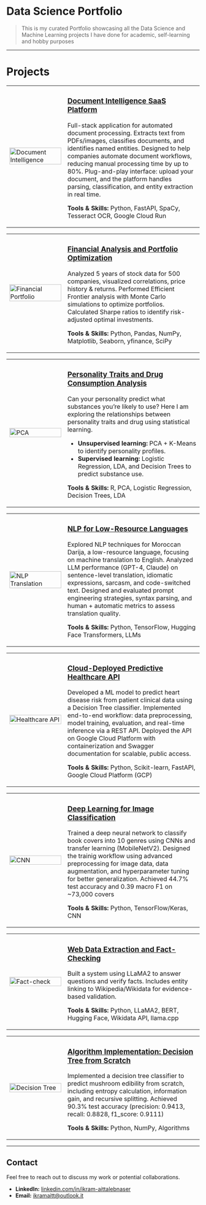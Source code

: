 # Data Science Portfolio

> This is my curated Portfolio showcasing all the Data Science and Machine Learning projects I have done for academic, self-learning and hobby purposes

---

# Projects

<table>
<tr>
<td width="30%">
<img src="https://github.com/user-attachments/assets/12a6b657-fd5f-46bd-8d05-6d39f8423a1d" alt="Document Intelligence" width="100%"/>
</td>
<td width="70%">

### [Document Intelligence SaaS Platform](https://github.com/ikramnaser/mySaaS)

Full-stack application for automated document processing. Extracts text from PDFs/images, classifies documents, and identifies named entities. Designed to help companies automate document workflows, reducing manual processing time by up to 80%. Plug-and-play interface: upload your document, and the platform handles parsing, classification, and entity extraction in real time.

**Tools & Skills:** Python, FastAPI, SpaCy, Tesseract OCR, Google Cloud Run

</td>
</tr>
</table>

<table>
<tr>
<td width="30%">
<img src="https://github.com/user-attachments/assets/46a581e8-96db-4f90-9c72-295f0d2036b3" alt="Financial Portfolio" width="100%"/>
</td>
<td width="70%">

### [Financial Analysis and Portfolio Optimization](https://github.com/ikramnaser/Data-Science/tree/main/investment-portfolio-optimization) 

Analyzed 5 years of stock data for 500 companies, visualized correlations, price history & returns.
Performed Efficient Frontier analysis with Monte Carlo simulations to optimize portfolios.
Calculated Sharpe ratios to identify risk-adjusted optimal investments.

**Tools & Skills:** Python, Pandas, NumPy, Matplotlib, Seaborn, yfinance, SciPy

</td>
</tr>
</table>

<table>
<tr>
<td width="30%">
<img src="https://github.com/user-attachments/assets/55661246-46f9-4ae1-8bea-d6ed25d847be" alt="PCA" width="100%"/>
</td>
<td width="70%">

### [Personality Traits and Drug Consumption Analysis](https://github.com/ikramnaser/Data-Science/tree/main/statistical-modeling)

Can your personality predict what substances you’re likely to use?
Here I am exploring the relationships between personality traits and drug using statistical learning.
- **Unsupervised learning:** PCA + K-Means to identify personality profiles.
- **Supervised learning:** Logistic Regression, LDA, and Decision Trees to predict substance use.

**Tools & Skills:** R, PCA, Logistic Regression, Decision Trees, LDA

</td>
</tr>
</table>

<table>
<tr>
<td width="30%">
<img src="https://github.com/user-attachments/assets/60bc9b5b-2ae8-4e8c-91b3-0e7494dc0e0a" alt="NLP Translation" width="100%"/>
</td>
<td width="70%">


### [NLP for Low-Resource Languages](https://github.com/ikramnaser/NLP-darija)

Explored NLP techniques for Moroccan Darija, a low-resource language, focusing on machine translation to English.
Analyzed LLM performance (GPT-4, Claude) on sentence-level translation, idiomatic expressions, sarcasm, and code-switched text.
Designed and evaluated prompt engineering strategies, syntax parsing, and human + automatic metrics to assess translation quality.

**Tools & Skills:** Python, TensorFlow, Hugging Face Transformers, LLMs

</td>
</tr>
</table>

<table>
<tr>
<td width="30%">
<img src="https://github.com/user-attachments/assets/908f2e1a-548c-42bc-95a4-0d582e071f75" alt="Healthcare API" width="100%"/>
</td>
<td width="70%">

### [Cloud-Deployed Predictive Healthcare API](https://github.com/ikramnaser/Deploy-ML-Models-on-Google-Cloud-Platform)

Developed a ML model to predict heart disease risk from patient clinical data using a Decision Tree classifier.
Implemented end-to-end workflow: data preprocessing, model training, evaluation, and real-time inference via a REST API.
Deployed the API on Google Cloud Platform with containerization and Swagger documentation for scalable, public access.

**Tools & Skills:** Python, Scikit-learn, FastAPI, Google Cloud Platform (GCP)

</td>
</tr>
</table>

<table>
<tr>
<td width="30%">
<img src="https://github.com/user-attachments/assets/a365ab97-05ec-45b1-98b6-867faa78a1ef" alt="CNN" width="100%"/>
</td>
<td width="70%">

### [Deep Learning for Image Classification](https://github.com/ikramnaser/Data-Science/tree/main/deep%20learning%20for%20computer%20vision)

Trained a deep neural network to classify book covers into 10 genres using CNNs and transfer learning (MobileNetV2). Designed the trainig workflow using advanced preprocessing for image data, data augmentation, and hyperparameter tuning for better generalization. 
Achieved 44.7% test accuracy and 0.39 macro F1 on ~73,000 covers

**Tools & Skills:** Python, TensorFlow/Keras, CNN

</td>
</tr>
</table>

<table>
<tr>
<td width="30%">
<img src="https://github.com/user-attachments/assets/a4bfb0c0-7084-482c-a9a7-824fe6806a64" alt="Fact-check" width="100%"/>
</td>
<td width="70%">

### [Web Data Extraction and Fact-Checking](https://github.com/ikramnaser/web-data-processing)

Built a system using LLaMA2 to answer questions and verify facts. Includes entity linking to Wikipedia/Wikidata for evidence-based validation.

**Tools & Skills:** Python, LLaMA2, BERT, Hugging Face, Wikidata API, llama.cpp

</td>
</tr>
</table>

<table>
<tr>
<td width="30%">
<img src="https://github.com/user-attachments/assets/710e529c-e1a2-47aa-9e9c-b9d306d2f491" alt="Decision Tree" width="100%"/>
</td>
<td width="70%">

### [Algorithm Implementation: Decision Tree from Scratch](https://github.com/ikramnaser/Data-Science/tree/main/machine%20learning)

Implemented a decision tree classifier to predict mushroom edibility from scratch, including entropy calculation, information gain, and recursive splitting. Achieved 90.3% test accuracy (precision: 0.9413,
recall: 0.8828, f1_score: 0.9111)

**Tools & Skills:** Python, NumPy, Algorithms

</td>
</tr>
</table>


---

## Contact

Feel free to reach out to discuss my work or potential collaborations.

- **LinkedIn:** [linkedin.com/in/ikram-aittalebnaser](https://www.linkedin.com/in/ikram-aittalebnaser)  
- **Email:** ikramaitt@outlook.it
